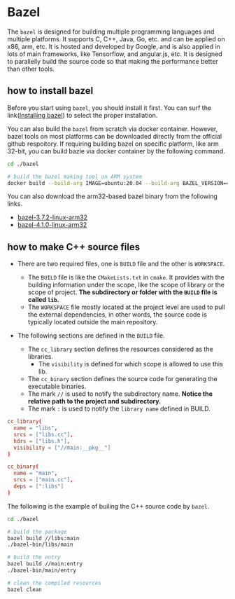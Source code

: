 # Bazel

The `bazel` is designed for building multiple programming languages and multiple platforms. It supports C, C++, Java, Go, etc. and can be applied on x86, arm, etc. It is hosted and developed by Google, and is also applied in lots of main frameworks, like Tensorflow, and angular.js, etc. It is designed to parallelly build the source code so that making the performance better than other tools.

## how to install bazel

Before you start using `bazel`, you should install it first. You can surf the link([Installing bazel](https://docs.bazel.build/versions/master/install.html)) to select the proper installation.

You can also build the `bazel` from scratch via docker container. However, bazel tools on most platforms can be downloaded directly from the official github respoitory. If requiring building bazel on specific platform, like arm 32-bit, you can build bazle via docker container by the following command.

```sh
cd ./bazel

# build the bazel making tool on ARM system
docker build --build-arg IMAGE=ubuntu:20.04 --build-arg BAZEL_VERSION=4.1.0 -t bazel:4.1.0 -f build.dockerfile .
```

You can also download the arm32-based bazel binary from the following links.
* [bazel-3.7.2-linux-arm32](https://storage.googleapis.com/jkw-gs/public/bazel-bin/bazel-3.7.2-linux-arm32)
* [bazel-4.1.0-linux-arm32](https://storage.googleapis.com/jkw-gs/public/bazel-bin/bazel-4.1.0-linux-arm32)

## how to make C++ source files

* There are two required files, one is `BUILD` file and the other is `WORKSPACE`.
  * The `BUILD` file is like the `CMakeLists.txt` in `cmake`. It provides with the building information under the scope, like the scope of library or the scope of project. **The subdirectory or folder with the `BUILD` file is called `lib`.**
  * The `WORKSPACE` file mostly located at the project level are used to pull the external dependencies, in other words, the source code is typically located outside the main repository.

* The following sections are defined in the `BUILD` file.
  * The `cc_library` section defines the resources considered as the libraries.
    * The `visibility` is defined for which scope is allowed to use this lib.
  * The `cc_binary` section defines the source code for generating the executable binaries.
  * The mark `//` is used to notify the subdirectory name. **Notice the relative path to the project and subdirectory.**
  * The mark `:` is used to notify the `library name` defined in BUILD.

```conf
cc_library(
  name = "libs",
  srcs = ["libs.cc"],
  hdrs = ["libs.h"],
  visibility = ["//main:__pkg__"]
)

cc_binary(
  name = "main",
  srcs = ["main.cc"],
  deps = [":libs"]
)
```

The following is the example of builing the C++ source code by `bazel`.

```sh
cd ./bazel

# build the package
bazel build //libs:main
./bazel-bin/libs/main

# build the entry 
bazel build //main:entry
./bazel-bin/main/entry

# clean the compiled resources
bazel clean
```